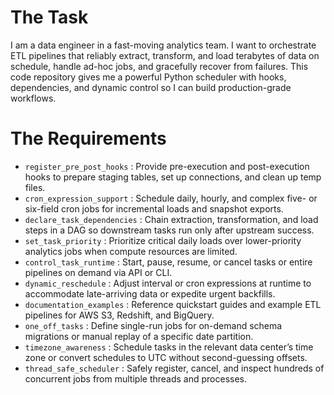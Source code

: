 # The Task

I am a data engineer in a fast-moving analytics team. I want to orchestrate ETL pipelines that reliably extract, transform, and load terabytes of data on schedule, handle ad-hoc jobs, and gracefully recover from failures. This code repository gives me a powerful Python scheduler with hooks, dependencies, and dynamic control so I can build production-grade workflows.

# The Requirements

* `register_pre_post_hooks`          : Provide pre-execution and post-execution hooks to prepare staging tables, set up connections, and clean up temp files.
* `cron_expression_support`         : Schedule daily, hourly, and complex five- or six-field cron jobs for incremental loads and snapshot exports.
* `declare_task_dependencies`       : Chain extraction, transformation, and load steps in a DAG so downstream tasks run only after upstream success.
* `set_task_priority`               : Prioritize critical daily loads over lower-priority analytics jobs when compute resources are limited.
* `control_task_runtime`            : Start, pause, resume, or cancel tasks or entire pipelines on demand via API or CLI.
* `dynamic_reschedule`              : Adjust interval or cron expressions at runtime to accommodate late-arriving data or expedite urgent backfills.
* `documentation_examples`          : Reference quickstart guides and example ETL pipelines for AWS S3, Redshift, and BigQuery.
* `one_off_tasks`                   : Define single-run jobs for on-demand schema migrations or manual replay of a specific date partition.
* `timezone_awareness`              : Schedule tasks in the relevant data center’s time zone or convert schedules to UTC without second-guessing offsets.
* `thread_safe_scheduler`           : Safely register, cancel, and inspect hundreds of concurrent jobs from multiple threads and processes.

